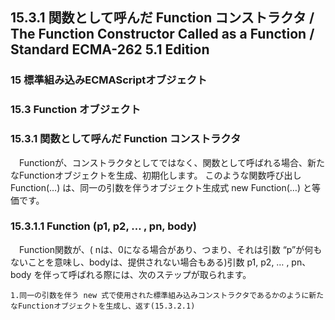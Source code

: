 15.3.1 関数として呼んだ Function コンストラクタ / The Function Constructor Called as a Function / Standard ECMA-262 5.1 Edition
-------------------------------------------------------------------------------------------------------------------------------

### 15 標準組み込みECMAScriptオブジェクト

### 15.3 Function オブジェクト

### 15.3.1 関数として呼んだ Function コンストラクタ

　Functionが、コンストラクタとしてではなく、関数として呼ばれる場合、新たなFunctionオブジェクトを生成、初期化します。 このような関数呼び出し Function(…) は、同一の引数を伴うオブジェクト生成式 new Function(…) と等価です。

### 15.3.1.1 Function (p1, p2, … , pn, body)

　Function関数が、( nは、0になる場合があり、つまり、それは引数 “p”が何もないことを意味し、bodyは、提供されない場合もある)引数 p1, p2, … , pn、body を伴って呼ばれる際には、次のステップが取られます。

    1.同一の引数を伴う new 式で使用された標準組み込みコンストラクタであるかのように新たなFunctionオブジェクトを生成し、返す(15.3.2.1)


